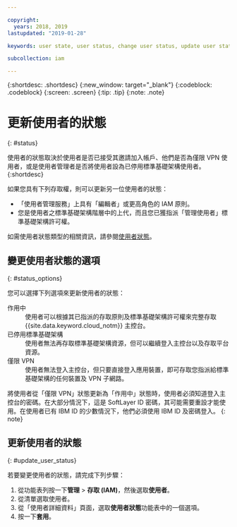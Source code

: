 ```yaml
---

copyright:
  years: 2018, 2019
lastupdated: "2019-01-28"

keywords: user state, user status, change user status, update user status

subcollection: iam

---
```



{:shortdesc: .shortdesc}
{:new_window: target="_blank"}
{:codeblock: .codeblock}
{:screen: .screen}
{:tip: .tip}
{:note: .note}

# 更新使用者的狀態
{: #status}

使用者的狀態取決於使用者是否已接受其邀請加入帳戶、他們是否為僅限 VPN 使用者，或是使用者管理者是否將使用者設為已停用標準基礎架構使用者。
{:shortdesc}

如果您具有下列存取權，則可以更新另一位使用者的狀態：

  * 「使用者管理服務」上具有「編輯者」或更高角色的 IAM 原則。
  * 您是使用者之標準基礎架構階層中的上代，而且您已獲指派「管理使用者」標準基礎架構許可權。

如需使用者狀態類型的相關資訊，請參閱[使用者狀態](/docs/iam?topic=iam-user_status#user_status)。

## 變更使用者狀態的選項
{: #status_options}

您可以選擇下列選項來更新使用者的狀態：

<dl>
<dt>作用中</dt>
<dd>使用者可以根據其已指派的存取原則及標準基礎架構許可權來完整存取 {{site.data.keyword.cloud_notm}} 主控台。</dd>
<dt>已停用標準基礎架構</dt>
<dd>使用者無法再存取標準基礎架構資源，但可以繼續登入主控台以及存取平台資源。</dd>
<dt>僅限 VPN</dt>
<dd>使用者無法登入主控台，但只要直接登入應用裝置，即可存取您指派給標準基礎架構的任何裝置及 VPN 子網路。</dd>
</dl>

將使用者從「僅限 VPN」狀態更新為「作用中」狀態時，使用者必須知道登入主控台的密碼。在大部分情況下，這是 SoftLayer ID 密碼，其可能需要重設才能使用。在使用者已有 IBM ID 的少數情況下，他們必須使用 IBM ID 及密碼登入。
{: note}

## 更新使用者的狀態
{: #update_user_status}

若要變更使用者的狀態，請完成下列步驟：

1. 從功能表列按一下**管理** &gt; **存取 (IAM)**，然後選取**使用者**。
2. 從清單選取使用者。
3. 從「使用者詳細資料」頁面，選取**使用者狀態**功能表中的一個選項。  
4. 按一下**套用**。
